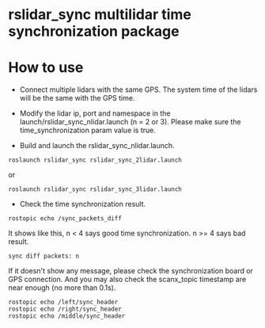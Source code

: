 # rslidar_sync multilidar time synchronization package

# How to use

+ Connect multiple lidars with the same GPS. The system time of the lidars will be the same with the GPS time.

+ Modify the lidar ip, port and namespace in the launch/rslidar_sync_nlidar.launch (n = 2 or 3). Please make sure the time_synchronization param value is true.

+ Build and launch the rslidar_sync_nlidar.launch.
```
roslaunch rslidar_sync rslidar_sync_2lidar.launch
```
or
```
roslaunch rslidar_sync rslidar_sync_3lidar.launch
```

+ Check the time synchronization result.
```
rostopic echo /sync_packets_diff
```
It shows like this, n < 4 says good time synchronization. n >= 4 says bad result.
```
sync diff packets: n
```
If it doesn't show any message, please check the synchronization board or GPS connection. And you may also check the scanx_topic timestamp are near enough (no more than 0.1s).
```
rostopic echo /left/sync_header
rostopic echo /right/sync_header
rostopic echo /middle/sync_header
```
